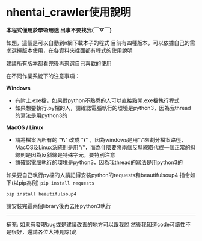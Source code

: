 # nhentai_crawler使用說明

**本程式僅用於學術用途
出事不要找我(￣▽￣)**


如題，這個是可以自動到n網下載本子的程式
目前有四種版本，可以依據自己的需求選擇版本使用，在各資料夾裡面都有程式的使用說明

建議所有版本都看完後再來選自己喜歡的使用


在不同作業系統下的注意事項：

**Windows**
* 有附上.exe檔，如果對python不熟悉的人可以直接點開.exe檔執行程式
* 如果想要執行.py檔的人，請確認電腦執行的環境是python3，因為我thread的寫法是用python3的

**MacOS / Linux**
* 請將檔案內所有的 "**\\\\**" 改成 "**/**" ，因為windows是用"\\"來劃分檔案路徑，MacOS及Linux系統則是用"/"，而為什麼要將兩個反斜線取代成一個正常的斜線則是因為反斜線是特殊字元，要特別注意
* 請確認電腦執行的環境是python3，因為我thread的寫法是用python3的


如果要自己執行py檔的人請記得安裝python的requests和beautifulsoup4
指令如下(以pip為例)
<code>pip install requests </code> 

<code>pip install beautifulsoup4 </code> 

請安裝完這兩個library後再去用python3執行

---
補充:
如果有發現bug或是建議改善的地方可以跟我說
然後我知道code可讀性不是很好，還請各位大神見諒(跪
